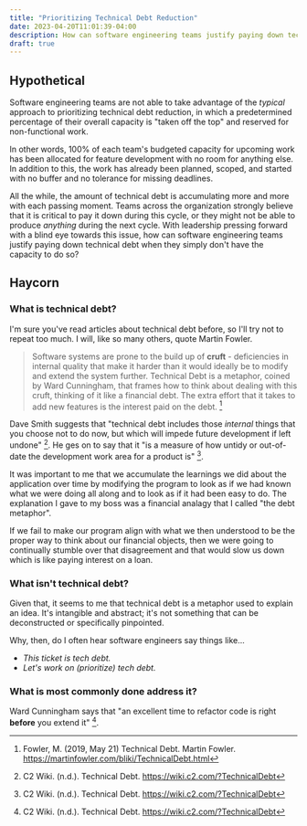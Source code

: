 ```yaml
---
title: "Prioritizing Technical Debt Reduction"
date: 2023-04-20T11:01:39-04:00
description: How can software engineering teams justify paying down technical debt when they simply don’t have the capacity to do so?
draft: true
---
```


## Hypothetical

Software engineering teams are not able to take advantage of the _typical_
approach to prioritizing technical debt reduction, in which a predetermined
percentage of their overall capacity is "taken off the top" and reserved for
non-functional work.

In other words, 100% of each team's budgeted capacity for upcoming work has
been allocated for feature development with no room for anything else. In
addition to this, the work has already been planned, scoped, and started with
no buffer and no tolerance for missing deadlines.

All the while, the amount of technical debt is accumulating more and more with
each passing moment. Teams across the organization strongly believe that it is
critical to pay it down during this cycle, or they might not be able to produce
_anything_ during the next cycle. With leadership pressing forward with a blind
eye towards this issue, how can software engineering teams justify paying down
technical debt when they simply don't have the capacity to do so?

## Haycorn

### What is technical debt?

I'm sure you've read articles about technical debt before, so I'll try not to
repeat too much. I will, like so many others, quote Martin Fowler.

> Software systems are prone to the build up of **cruft** - deficiencies in
> internal quality that make it harder than it would ideally be to modify and
> extend the system further. Technical Debt is a metaphor, coined by Ward
> Cunningham, that frames how to think about dealing with this cruft, thinking
> of it like a financial debt. The extra effort that it takes to add new
> features is the interest paid on the debt. [^fn1]

Dave Smith suggests that "technical debt includes those _internal_ things that
you choose not to do now, but which will impede future development if left
undone" [^fn2]. He ges on to say that it "is a measure of how untidy or
out-of-date the development work area for a product is" [^fn2].

It was important to me that we accumulate the learnings we did about the
application over time by modifying the program to look as if we had known what
we were doing all along and to look as if it had been easy to do. The
explanation I gave to my boss was a financial analagy that I called "the
debt metaphor".

If we fail to make our program align with what we then understood to be the
proper way to think about our financial objects, then we were going to
continually stumble over that disagreement and that would slow us down which is
like paying interest on a loan.

### What isn't technical debt?

Given that, it seems to me that technical debt is a metaphor used to explain an
idea. It's intangible and abstract; it's not something that can be
deconstructed or specifically pinpointed.

Why, then, do I often hear software engineers say things like...

* _This ticket is tech debt._
* _Let's work on (prioritize) tech debt._

### What is most commonly done address it?

Ward Cunningham says that "an excellent time to refactor code is right
**before** you extend it" [^fn2].

[^fn1]: Fowler, M. (2019, May 21) Technical Debt. Martin Fowler. https://martinfowler.com/bliki/TechnicalDebt.html
[^fn2]: C2 Wiki. (n.d.). Technical Debt. https://wiki.c2.com/?TechnicalDebt
